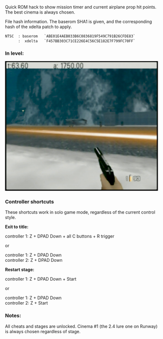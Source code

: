 Quick ROM hack to show mission timer and current airplane prop hit points. The best cinema is always chosen.

File hash information. The baserom SHA1 is given, and the corresponding hash of the xdelta patch to apply.

    NTSC  : baserom   `ABE01E4AEB033B6C0836819F549C791B26CFDE83`
          :  xdelta   `F457BB303C71CE226E4C56C5E182E7F799FC70FF`
    

### In level: ###

![demo](demo.jpg)


### Controller shortcuts ###

These shortcuts work in solo game mode, regardless of the current control style.

**Exit to title:**

controller 1: Z + DPAD Down + all C buttons + R trigger

or

controller 1: Z + DPAD Down  
controller 2: Z + DPAD Down

**Restart stage:**

controller 1: Z + DPAD Down + Start

or

controller 1: Z + DPAD Down  
controller 2: Z + Start

### Notes: ###

All cheats and stages are unlocked. Cinema #1 (the 2.4 lure one on Runway) is always chosen regardless of stage.